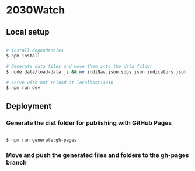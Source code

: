 # 2030Watch


## Local setup

``` bash

# Install dependencies
$ npm install

# Generate data files and move them into the data folder
$ node data/load-data.js && mv indiNav.json sdgs.json indicators.json ./data/

# Serve with hot reload at localhost:3010
$ npm run dev

```


## Deployment

### Generate the dist folder for publishing with GitHub Pages

``` bash

$ npm run generate:gh-pages

```

### Move and push the generated files and folders to the gh-pages branch
